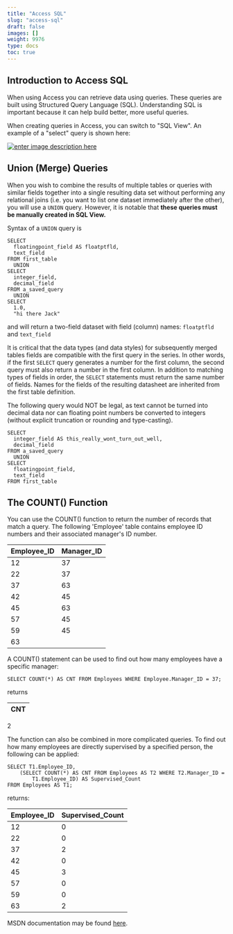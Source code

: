 ```yaml
---
title: "Access SQL"
slug: "access-sql"
draft: false
images: []
weight: 9976
type: docs
toc: true
---
```


## Introduction to Access SQL
When using Access you can retrieve data using queries. These queries are built using Structured Query Language (SQL). Understanding SQL is important because it can help build better, more useful queries. 

When creating queries in Access, you can switch to "SQL View". An example of a "select" query is shown here:

[![enter image description here][1]][1]

  [1]: http://i.stack.imgur.com/2qWO3.jpg

## Union (Merge) Queries
When you wish to combine the results of multiple tables or queries with similar fields together into a single resulting data set without performing any relational joins (i.e. you want to list one dataset immediately after the other), you will use a `UNION` query. However, it is notable that **these queries must be manually created in SQL View.**

Syntax of a `UNION` query is

    SELECT
      floatingpoint_field AS floatptfld,
      text_field
    FROM first_table
      UNION
    SELECT
      integer_field,
      decimal_field
    FROM a_saved_query
      UNION
    SELECT
      1.0,
      "hi there Jack"

and will return a two-field dataset with field (column) names: `floatptfld` and `text_field`


It is critical that the data types (and data styles) for subsequently merged tables fields are compatible with the first query in the series. In other words, if the first `SELECT` query generates a number for the first column, the second query must also return a number in the first column. In addition to matching types of fields in order, the `SELECT` statements must return the same number of fields. Names for the fields of the resulting datasheet are inherited from the first table definition.

The following query would NOT be legal, as text cannot be turned into decimal data nor can floating point numbers be converted to integers (without explicit truncation or rounding and type-casting).

    SELECT
      integer_field AS this_really_wont_turn_out_well,
      decimal_field
    FROM a_saved_query
      UNION
    SELECT
      floatingpoint_field,
      text_field
    FROM first_table



## The COUNT() Function
You can use the COUNT() function to return the number of records that match a query. The following 'Employee' table contains employee ID numbers and their associated manager's ID number.

| Employee_ID| Manager_ID|
| ------ | ------ |
    12         |37
    22         |37
    37         |63
    42         |45
    45         |63
    57         |45
    59         |45
    63         |

A COUNT() statement can be used to find out how many employees have a specific manager:

    SELECT COUNT(*) AS CNT FROM Employees WHERE Employee.Manager_ID = 37;

returns

| CNT |
| ------ |
 2


The function can also be combined in more complicated queries. To find out how many employees are directly supervised by a specified person, the following can be applied:

    SELECT T1.Employee_ID,
        (SELECT COUNT(*) AS CNT FROM Employees AS T2 WHERE T2.Manager_ID =
            T1.Employee_ID) AS Supervised_Count
    FROM Employees AS T1;

returns:

| Employee_ID| Supervised_Count|
| ------ | ------ |
    12         |0
    22         |0
    37         |2
    42         |0
    45         |3
    57         |0
    59         |0
    63         |2

MSDN documentation may be found [here][1].


  [1]: https://msdn.microsoft.com/en-us/library/bb177890(v=office.12).aspx



